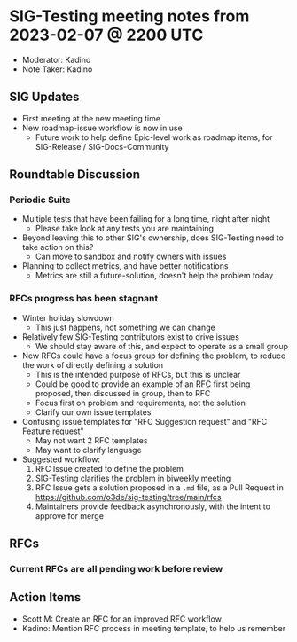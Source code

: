 # SIG-Testing meeting notes from 2023-02-07 @ 2200 UTC

* Moderator: Kadino
* Note Taker: Kadino

## SIG Updates

* First meeting at the new meeting time
* New roadmap-issue workflow is now in use
  * Future work to help define Epic-level work as roadmap items, for SIG-Release / SIG-Docs-Community

## Roundtable Discussion

### Periodic Suite

* Multiple tests that have been failing for a long time, night after night
  * Please take look at any tests you are maintaining
* Beyond leaving this to other SIG's ownership, does SIG-Testing need to take action on this?
  * Can move to sandbox and notify owners with issues
* Planning to collect metrics, and have better notifications
  * Metrics are still a future-solution, doesn't help the problem today

### RFCs progress has been stagnant

* Winter holiday slowdown
  * This just happens, not something we can change
* Relatively few SIG-Testing contributors exist to drive issues
  * We should stay aware of this, and expect to operate as a small group
* New RFCs could have a focus group for defining the problem, to reduce the work of directly defining a solution
  * This is the intended purpose of RFCs, but this is unclear
  * Could be good to provide an example of an RFC first being proposed, then discussed in group, then to RFC
  * Focus first on problem and requirements, not the solution
  * Clarify our own issue templates
* Confusing issue templates for "RFC Suggestion request" and "RFC Feature request"
  * May not want 2 RFC templates
  * May want to clarify language
* Suggested workflow:
  1. RFC Issue created to define the problem
  2. SIG-Testing clarifies the problem in biweekly meeting
  3. RFC Issue gets a solution proposed in a `.md` file, as a Pull Request in https://github.com/o3de/sig-testing/tree/main/rfcs
  4. Maintainers provide feedback asynchronously, with the intent to approve for merge

## RFCs

### Current RFCs are all pending work before review

## Action Items

* Scott M: Create an RFC for an improved RFC workflow
* Kadino: Mention RFC process in meeting template, to help us remember
